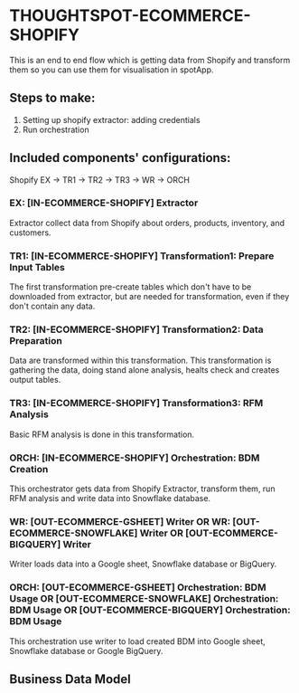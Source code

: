 # THOUGHTSPOT-ECOMMERCE-SHOPIFY

This is an end to end flow which is getting data from Shopify and transform them so you can use them for visualisation in spotApp.

## Steps to make:
1. Setting up shopify extractor: adding credentials
2. Run orchestration

## Included components' configurations:

Shopify EX -> TR1 -> TR2 -> TR3 -> WR -> ORCH


### EX: [IN-ECOMMERCE-SHOPIFY] Extractor

Extractor collect data from Shopify about orders, products, inventory, and customers.

### TR1: [IN-ECOMMERCE-SHOPIFY] Transformation1: Prepare Input Tables

The first transformation pre-create tables which don't have to be downloaded from extractor, but are needed for transformation, even if they don't contain any data.

### TR2: [IN-ECOMMERCE-SHOPIFY] Transformation2: Data Preparation

Data are transformed within this transformation. This transformation is gathering the data, doing stand alone analysis, healts check and creates output tables.

### TR3: [IN-ECOMMERCE-SHOPIFY] Transformation3: RFM Analysis

Basic RFM analysis is done in this transformation.

### ORCH: [IN-ECOMMERCE-SHOPIFY] Orchestration: BDM Creation

This orchestrator gets data from Shopify Extractor, transform them, run RFM analysis and write data into Snowflake database. 

### WR: [OUT-ECOMMERCE-GSHEET] Writer OR WR: [OUT-ECOMMERCE-SNOWFLAKE] Writer OR [OUT-ECOMMERCE-BIGQUERY] Writer 

Writer loads data into a Google sheet, Snowflake database or BigQuery.

### ORCH: [OUT-ECOMMERCE-GSHEET] Orchestration: BDM Usage OR [OUT-ECOMMERCE-SNOWFLAKE] Orchestration: BDM Usage OR [OUT-ECOMMERCE-BIGQUERY] Orchestration: BDM Usage

This orchestration use writer to load created BDM into Google sheet, Snowflake database or Google BigQuery.

## Business Data Model





